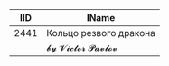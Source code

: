 | IID | IName               |
|-----|---------------------|
| 2441 | Кольцо резвого дракона |
|     | 𝓫𝔂 𝓥𝓲𝓬𝓽𝓸𝓻 𝓟𝓪𝓿𝓵𝓸𝓿   |